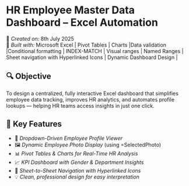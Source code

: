 # HR Employee Master Data Dashboard – Excel Automation

📅 *Created on:* 8th July 2025  
🧩 *Built with:* Microsoft Excel | Pivot Tables | Charts |Data validation |Conditional formatting | INDEX-MATCH | Visual ranges |  Named Ranges | Sheet navigation with Hyperlinked Icons | Dynamic Dashboard Design |

## 🔍 Objective

To design a centralized, fully interactive Excel dashboard that simplifies employee data tracking, improves HR analytics, and automates profile lookups — helping HR teams access insights in just one click.

## 🌟 Key Features

- 🔽 *Dropdown-Driven Employee Profile Viewer*
- 🖼️ *Dynamic Employee Photo Display* (using =SelectedPhoto)
- 📊 *Pivot Tables & Charts for Real-Time HR Analysis*
- 📈 *KPI Dashboard with Gender & Department Insights*
- 🧭 *Sheet-to-Sheet Navigation with Hyperlinked Icons*
- 💡 *Clean, professional design for easy interpretation*

